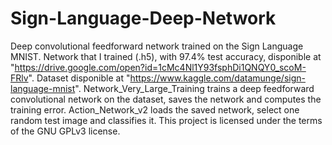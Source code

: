 # Sign-Language-Deep-Network
Deep convolutional feedforward network trained on the Sign Language MNIST.
Network that I trained (.h5), with 97.4% test accuracy, disponible at "https://drive.google.com/open?id=1cMc4Nl1Y93fsphDi1QNQY0_scoM-FRlv".
Dataset disponible at "https://www.kaggle.com/datamunge/sign-language-mnist".
Network_Very_Large_Training trains a deep feedforward convolutional network on the dataset, saves the network and computes the training error.
Action_Network_v2 loads the saved network, select one random test image and classifies it.
This project is licensed under the terms of the GNU GPLv3 license.
